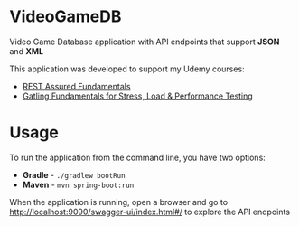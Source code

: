 # VideoGameDB
Video Game Database application with API endpoints that support **JSON** and **XML**

This application was developed to support my Udemy courses: 

- [REST Assured Fundamentals](https://www.udemy.com/course/rest-assured-fundamentals/)
- [Gatling Fundamentals for Stress, Load & Performance Testing](https://www.udemy.com/course/gatling-fundamentals/)

# Usage
To run the application from the command line, you have two options:

- **Gradle** - `./gradlew bootRun`
- **Maven**  - `mvn spring-boot:run`

When the application is running, open a browser and go to [http://localhost:9090/swagger-ui/index.html#/](http://localhost:8080/swagger-ui/index.html#/) to explore the API endpoints
